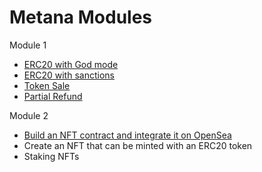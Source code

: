 # Metana Modules

Module 1
- [ERC20 with God mode](https://github.com/eskaine/metana-bootcamp/module-1/erc20_godmode)
- [ERC20 with sanctions](https://github.com/eskaine/metana-bootcamp/module-1/erc20_sanctions)
- [Token Sale](https://github.com/eskaine/metana-bootcamp/module-1/token_sale)
- [Partial Refund](https://github.com/eskaine/metana-bootcamp/module-1/partial_refund)

Module 2
- [Build an NFT contract and integrate it on OpenSea](https://github.com/eskaine/metana-bootcamp/module-2/nft_contract)
- Create an NFT that can be minted with an ERC20 token
- Staking NFTs
